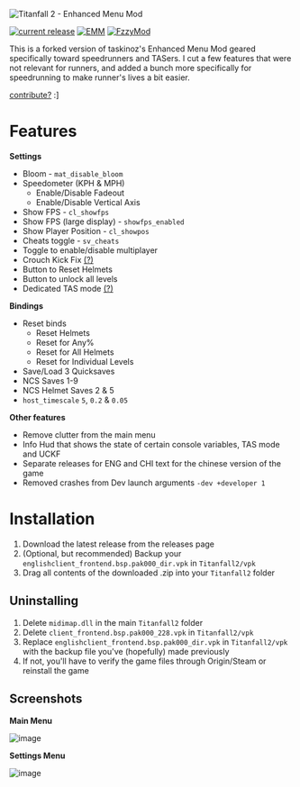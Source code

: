 <p align="left"><img src="https://raw.githubusercontent.com/zweek/TF2SR-Menu-Mod/main/assets/logo.png" alt="Titanfall 2 - Enhanced Menu Mod" /></p>

[![current release](https://img.shields.io/github/v/release/zweek/TF2SR-Menu-Mod?color=34ffcd&style=flat-square)](https://github.com/zweek/TF2SR-Menu-Mod/releases)
[![EMM](https://img.shields.io/badge/taskinoz-Enhanced--Menu--Mod-00a080?style=flat-square&logo=github)](https://github.com/taskinoz/Enhanced-Menu-Mod)
[![FzzyMod](https://img.shields.io/badge/Fzzy2j-FzzyMod-00a080?style=flat-square&logo=github)](https://github.com/Fzzy2j/FzzyMod)

This is a forked version of taskinoz's Enhanced Menu Mod geared specifically toward speedrunners and TASers. I cut a few features that were not relevant for runners, and added a bunch more specifically for speedrunning to make runner's lives a bit easier.

[contribute?](https://github.com/zweek/TF2SR-Menu-Mod/blob/main/contribute.md) :]

# Features
**Settings**
* Bloom - `mat_disable_bloom`
* Speedometer (KPH & MPH)
  * Enable/Disable Fadeout
  * Enable/Disable Vertical Axis
* Show FPS - `cl_showfps`
* Show FPS (large display) - `showfps_enabled`
* Show Player Position - `cl_showpos`
* Cheats toggle - `sv_cheats`
* Toggle to enable/disable multiplayer
* Crouch Kick Fix <a href="" title="Adds an 8 millisecond buffer to your crouch and jump inputs. If the second input occurs within 8 milliseconds after the first input, then both inputs are sent at the same time. Otherwise the first input is sent as normal after the 8 millisecond buffer.">(?)</a>
* Button to Reset Helmets
* Button to unlock all levels
* Dedicated TAS mode <a href="" title="Changes console variables like cheats, input debounce and saveload audio fade to allow for easier TASing">(?)</a>

**Bindings**
* Reset binds
  * Reset Helmets
  * Reset for Any%
  * Reset for All Helmets
  * Reset for Individual Levels
* Save/Load 3 Quicksaves
* NCS Saves 1-9
* NCS Helmet Saves 2 & 5
* `host_timescale` `5`, `0.2` & `0.05`

**Other features**
* Remove clutter from the main menu
* Info Hud that shows the state of certain console variables, TAS mode and UCKF
* Separate releases for ENG and CHI text for the chinese version of the game
* Removed crashes from Dev launch arguments `-dev +developer 1`

# Installation

1) Download the latest release from the releases page
2) (Optional, but recommended) Backup your `englishclient_frontend.bsp.pak000_dir.vpk` in `Titanfall2/vpk`
3) Drag all contents of the downloaded .zip into your `Titanfall2` folder

## Uninstalling

1) Delete `midimap.dll` in the main `Titanfall2` folder
2) Delete `client_frontend.bsp.pak000_228.vpk` in `Titanfall2/vpk`
3) Replace `englishclient_frontend.bsp.pak000_dir.vpk` in `Titanfall2/vpk` with the backup file you've (hopefully) made previously
4) If not, you'll have to verify the game files through Origin/Steam or reinstall the game

## Screenshots

**Main Menu**

![image](https://raw.githubusercontent.com/zweek/TF2SR-Menu-Mod/main/assets/screenshot_mainmenu.png)

**Settings Menu**

![image](https://raw.githubusercontent.com/zweek/TF2SR-Menu-Mod/main/assets/screenshot_settings.png)

